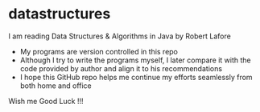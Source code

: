 # datastructures

I am reading Data Structures & Algorithms in Java by Robert Lafore

- My programs are version controlled in this repo
- Although I try to write the programs myself, I later compare it with the code provided by author and align it to his recommendations
- I hope this GitHub repo helps me continue my efforts seamlessly from both home and office

Wish me Good Luck !!!
